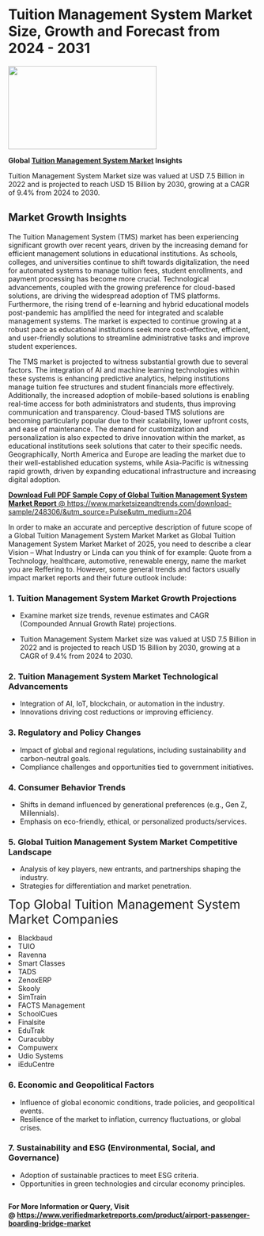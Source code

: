 <H1>Tuition Management System Market Size, Growth and Forecast from 2024 - 2031</H1><img class="aligncenter size-medium wp-image-584254" src="https://thirdeyenews.in/wp-content/uploads/2024/09/Global-Market-Research-300x168.jpeg" alt="" width="300" height="168" /><p><strong>Global&nbsp;<a href="https://www.marketsizeandtrends.com/download-sample/248306/&amp;utm_source=Pulse&amp;utm_medium=204">Tuition Management System Market</a> Insights</strong></p><p>Tuition Management System Market size was valued at USD 7.5 Billion in 2022 and is projected to reach USD 15 Billion by 2030, growing at a CAGR of 9.4% from 2024 to 2030.</p><p><h2>Market Growth Insights</h2> <p>The Tuition Management System (TMS) market has been experiencing significant growth over recent years, driven by the increasing demand for efficient management solutions in educational institutions. As schools, colleges, and universities continue to shift towards digitalization, the need for automated systems to manage tuition fees, student enrollments, and payment processing has become more crucial. Technological advancements, coupled with the growing preference for cloud-based solutions, are driving the widespread adoption of TMS platforms. Furthermore, the rising trend of e-learning and hybrid educational models post-pandemic has amplified the need for integrated and scalable management systems. The market is expected to continue growing at a robust pace as educational institutions seek more cost-effective, efficient, and user-friendly solutions to streamline administrative tasks and improve student experiences.</p> <p><a href="#"></a></p> <p>The TMS market is projected to witness substantial growth due to several factors. The integration of AI and machine learning technologies within these systems is enhancing predictive analytics, helping institutions manage tuition fee structures and student financials more effectively. Additionally, the increased adoption of mobile-based solutions is enabling real-time access for both administrators and students, thus improving communication and transparency. Cloud-based TMS solutions are becoming particularly popular due to their scalability, lower upfront costs, and ease of maintenance. The demand for customization and personalization is also expected to drive innovation within the market, as educational institutions seek solutions that cater to their specific needs. Geographically, North America and Europe are leading the market due to their well-established education systems, while Asia-Pacific is witnessing rapid growth, driven by expanding educational infrastructure and increasing digital adoption. <p><a href="#"></p><p><span class=""><strong>Download Full PDF Sample Copy of Global Tuition Management System Market Report</strong> @ <a href="https://www.marketsizeandtrends.com/download-sample/248306/&amp;utm_source=Pulse&amp;utm_medium=204" target="_blank">https://www.marketsizeandtrends.com/download-sample/248306/&amp;utm_source=Pulse&amp;utm_medium=204</a></span></p><p>In order to make an accurate and perceptive description of future scope of a Global&nbsp;Tuition Management System Market Market as Global&nbsp;Tuition Management System Market Market of 2025, you need to describe a clear Vision &ndash; What Industry or Linda can you think of for example: Quote from a Technology, healthcare, automotive, renewable energy, name the market you are Reffering to. However, some general trends and factors usually impact market reports and their future outlook include:</p><h3>1.&nbsp;<strong>Tuition Management System Market Growth Projections</strong></h3><ul><li>Examine market size trends, revenue estimates and CAGR (Compounded Annual Growth Rate) projections.</li><li><p>Tuition Management System Market size was valued at USD 7.5 Billion in 2022 and is projected to reach USD 15 Billion by 2030, growing at a CAGR of 9.4% from 2024 to 2030.</p></li></ul><h3>2.&nbsp;<strong>Tuition Management System Market Technological Advancements</strong></h3><ul><li>Integration of AI, IoT, blockchain, or automation in the industry.</li><li>Innovations driving cost reductions or improving efficiency.</li></ul><h3>3.&nbsp;<strong>Regulatory and Policy Changes</strong></h3><ul><li>Impact of global and regional regulations, including sustainability and carbon-neutral goals.</li><li>Compliance challenges and opportunities tied to government initiatives.</li></ul><h3>4.&nbsp;<strong>Consumer Behavior Trends</strong></h3><ul><li>Shifts in demand influenced by generational preferences (e.g., Gen Z, Millennials).</li><li>Emphasis on eco-friendly, ethical, or personalized products/services.</li></ul><h3>5.&nbsp;<strong>Global Tuition Management System Market Competitive Landscape</strong></h3><ul><li>Analysis of key players, new entrants, and partnerships shaping the industry.</li><li>Strategies for differentiation and market penetration.</li></ul><p data-pm-slice="1 1 []"><span style="color: inherit; font-family: inherit; font-size: 25px;">Top Global Tuition Management System Market Companies</span></p><div class="" data-test-id=""><p><li>Blackbaud</li><li> TUIO</li><li> Ravenna</li><li> Smart Classes</li><li> TADS</li><li> ZenoxERP</li><li> Skooly</li><li> SimTrain</li><li> FACTS Management</li><li> SchoolCues</li><li> Finalsite</li><li> EduTrak</li><li> Curacubby</li><li> Compuwerx</li><li> Udio Systems</li><li> iEduCentre</li></p></div><h3>6.&nbsp;<strong>Economic and Geopolitical Factors</strong></h3><ul><li>Influence of global economic conditions, trade policies, and geopolitical events.</li><li>Resilience of the market to inflation, currency fluctuations, or global crises.</li></ul><h3>7.&nbsp;<strong>Sustainability and ESG (Environmental, Social, and Governance)</strong></h3><ul><li>Adoption of sustainable practices to meet ESG criteria.</li><li>Opportunities in green technologies and circular economy principles.</li></ul><h2><strong style="font-size: 14px;">For More Information or Query, Visit @&nbsp;</strong><a style="background-color: #ffffff; font-size: 14px;" href="https://www.marketsizeandtrends.com/report/tuition-management-system-market/" target="_blank">https://www.verifiedmarketreports.com/product/airport-passenger-boarding-bridge-market</a></h2>
